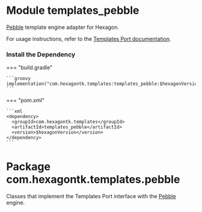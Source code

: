 
# Module templates_pebble
[Pebble] template engine adapter for Hexagon.

For usage instructions, refer to the [Templates Port documentation](templates.md).

[Pebble]: https://pebbletemplates.io

### Install the Dependency

=== "build.gradle"

    ```groovy
    implementation("com.hexagontk.templates:templates_pebble:$hexagonVersion")
    ```

=== "pom.xml"

    ```xml
    <dependency>
      <groupId>com.hexagontk.templates</groupId>
      <artifactId>templates_pebble</artifactId>
      <version>$hexagonVersion</version>
    </dependency>
    ```

# Package com.hexagontk.templates.pebble
Classes that implement the Templates Port interface with the [Pebble] engine.
